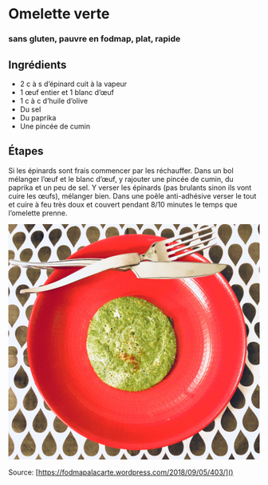 # Omelette verte
### sans gluten, pauvre en fodmap, plat, rapide

## Ingrédients

- 2 c à s d’épinard cuit à la vapeur
- 1 œuf entier et 1 blanc d’œuf
- 1 c à c d’huile d’olive
- Du sel
- Du paprika
- Une pincée de cumin

## Étapes

Si les épinards sont frais commencer par les réchauffer. Dans un bol mélanger l’œuf et le blanc d’œuf, y rajouter une pincée de cumin, du paprika et un peu de sel. Y verser les épinards (pas brulants sinon ils vont cuire les œufs), mélanger bien. Dans une poêle anti-adhésive verser le tout et cuire à feu très doux et couvert pendant 8/10 minutes le temps que l’omelette prenne.

![Photo](image1.jpg)

Source: [https://fodmapalacarte.wordpress.com/2018/09/05/403/]()

